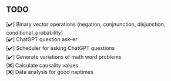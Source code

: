## TODO  
[✔️] Binary vector operations (negation, conjnunction, disjunction, conditional_probability)  
[✔️] ChatGPT question ask-er  
[✔️] Scheduler for asking ChatGPT questions  
[✔️] Generate variations of math word problems  
[❌] Calculate causality values  
[❌] Data analysis for good naptimes  